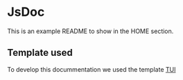 # JsDoc

This is an example README to show in the HOME section.

## Template used

To develop this docummentation we used the template [TUI](https://nhn.github.io/tui.jsdoc-template/latest/index.html)
